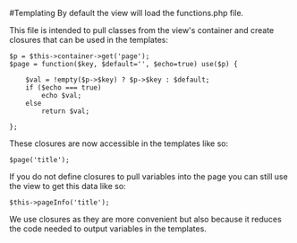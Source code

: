 #Templating
By default the view will load the functions.php file.

This file is intended to pull classes from the view's container and create closures that can be used in the templates:

    $p = $this->container->get('page');
    $page = function($key, $default='', $echo=true) use($p) {
        
        $val = !empty($p->$key) ? $p->$key : $default;
        if ($echo === true)
            echo $val;
        else
            return $val;
    
    };

These closures are now accessible in the templates like so: 

    $page('title');

If you do not define closures to pull variables into the page you can still use the view to get this data like so:

    $this->pageInfo('title');

We use closures as they are more convenient but also because it reduces the code needed to output variables in the templates.

